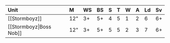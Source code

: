 | Unit                    | M   | WS  | BS  | S   | T   | W   | A   | Ld  | Sv  |
|:----------------------- |:--- |:--- |:--- |:--- |:--- |:--- |:--- |:--- |:--- |
| [[Stormboyz]]           | 12" | 3+  | 5+  | 4   | 5   | 1   | 2   | 6   | 6+  |
| [[Stormboyz\|Boss Nob]] | 12" | 3+  | 5+  | 5   | 5   | 2   | 3   | 7   | 6+  